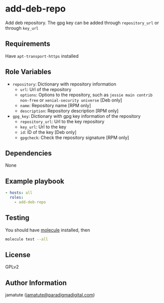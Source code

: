 # add-deb-repo

Add deb repository. The gpg key can be added through `repository_url` or through
`key_url`

## Requirements

Have `apt-transport-https` installed

## Role Variables

* `repository`: Dictionary with repository information
  * `url`: Url of the repository
  * `options`: Options to the repository, such as `jessie main contrib non-free`
    or `xenial-security universe` [Deb only]
  * `name`: Repository name [RPM only]
  * `description`: Repository description [RPM only]
* `gpg_key`: Dictionary with gpg key information of the repository
  * `repository_url`: Url to the key repository
  * `key_url`: Url to the key
  * `id`: ID of the key [Deb only]
  * `gpgcheck`: Check the repository signature [RPM only]

## Dependencies

None

## Example playbook

```yaml
- hosts: all
  roles:
    - add-deb-repo
```

## Testing

You should have [molecule](https://github.com/metacloud/molecule) installed,
then
```bash
molecule test --all
```

## License

GPLv2

## Author Information
jamatute (jamatute@paradigmadigital.com)
